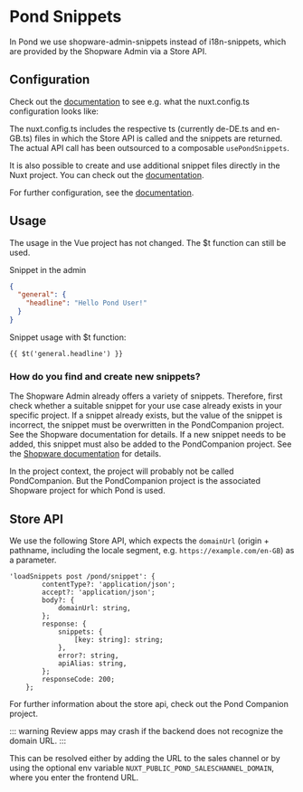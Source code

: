 # Pond Snippets

In Pond we use shopware-admin-snippets instead of i18n-snippets, which are provided by the Shopware Admin via a Store API.

## Configuration

Check out the [documentation](https://i18n.nuxtjs.org/docs/guide/lazy-load-translations#basic-usage) to see e.g. what the nuxt.config.ts configuration looks like:


The nuxt.config.ts includes the respective ts (currently de-DE.ts and en-GB.ts) files in which the Store API is called and the snippets are returned.
The actual API call has been outsourced to a composable `usePondSnippets`. 

It is also possible to create and use additional snippet files directly in the Nuxt project. You can check out the [documentation](https://i18n.nuxtjs.org/docs/guide/lazy-load-translations#multiple-files-lazy-loading).

For further configuration, see the [documentation](https://i18n.nuxtjs.org/docs/guide/lazy-load-translations).

## Usage

The usage in the Vue project has not changed. The $t function can still be used.

Snippet in the admin

```json
{
  "general": {
    "headline": "Hello Pond User!"
  }
}
```

Snippet usage with $t function:
```
{{ $t('general.headline') }}
```

### How do you find and create new snippets?

The Shopware Admin already offers a variety of snippets. Therefore, first check whether a suitable snippet for your use case already exists in your specific project.
If a snippet already exists, but the value of the snippet is incorrect, the snippet must be overwritten in the PondCompanion project. See the Shopware documentation for details.
If a new snippet needs to be added, this snippet must also be added to the PondCompanion project. See the [Shopware documentation](https://developer.shopware.com/docs/guides/plugins/plugins/administration/templates-styling/adding-snippets.html) for details.

In the project context, the project will probably not be called PondCompanion.
But the PondCompanion project is the associated Shopware project for which Pond is used.
## Store API

We use the following Store API, which expects the `domainUrl` (origin + pathname, including the locale segment, e.g. `https://example.com/en-GB`) as a parameter.

```
'loadSnippets post /pond/snippet': {
        contentType?: 'application/json';
        accept?: 'application/json';
        body?: {
            domainUrl: string,
        };
        response: {
            snippets: {
                [key: string]: string;
            },
            error?: string,
            apiAlias: string,
        };
        responseCode: 200;
    };
```

For further information about the store api, check out the Pond Companion project.

::: warning
Review apps may crash if the backend does not recognize the domain URL. 
:::

This can be resolved either by adding the URL to the sales channel or by using the optional env variable `NUXT_PUBLIC_POND_SALESCHANNEL_DOMAIN`, where you enter the frontend URL.